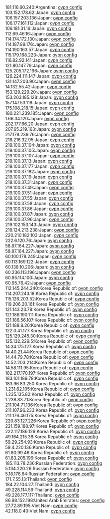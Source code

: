 181.116.60.240:Argentina: [ovpn config](vpn/181_116_60_240.ovpn)  
103.152.178.62:Japan: [ovpn config](vpn/103_152_178_62.ovpn)  
106.157.203.136:Japan: [ovpn config](vpn/106_157_203_136.ovpn)  
106.177.161.112:Japan: [ovpn config](vpn/106_177_161_112.ovpn)  
106.181.31.16:Japan: [ovpn config](vpn/106_181_31_16.ovpn)  
112.69.46.16:Japan: [ovpn config](vpn/112_69_46_16.ovpn)  
114.174.172.130:Japan: [ovpn config](vpn/114_174_172_130.ovpn)  
114.187.99.176:Japan: [ovpn config](vpn/114_187_99_176.ovpn)  
114.190.163.57:Japan: [ovpn config](vpn/114_190_163_57.ovpn)  
115.179.168.223:Japan: [ovpn config](vpn/115_179_168_223.ovpn)  
116.82.92.141:Japan: [ovpn config](vpn/116_82_92_141.ovpn)  
121.80.147.79:Japan: [ovpn config](vpn/121_80_147_79.ovpn)  
125.205.172.196:Japan: [ovpn config](vpn/125_205_172_196.ovpn)  
126.224.111.147:Japan: [ovpn config](vpn/126_224_111_147.ovpn)  
131.147.203.90:Japan: [ovpn config](vpn/131_147_203_90.ovpn)  
14.132.55.42:Japan: [ovpn config](vpn/14_132_55_42.ovpn)  
153.129.229.20:Japan: [ovpn config](vpn/153_129_229_20.ovpn)  
153.203.185.128:Japan: [ovpn config](vpn/153_203_185_128.ovpn)  
157.147.53.118:Japan: [ovpn config](vpn/157_147_53_118.ovpn)  
175.108.218.15:Japan: [ovpn config](vpn/175_108_218_15.ovpn)  
180.221.239.185:Japan: [ovpn config](vpn/180_221_239_185.ovpn)  
1.66.34.120:Japan: [ovpn config](vpn/1_66_34_120.ovpn)  
202.177.66.20:Japan: [ovpn config](vpn/202_177_66_20.ovpn)  
207.65.219.163:Japan: [ovpn config](vpn/207_65_219_163.ovpn)  
217.178.239.76:Japan: [ovpn config](vpn/217_178_239_76.ovpn)  
218.216.32.95:Japan: [ovpn config](vpn/218_216_32_95.ovpn)  
219.100.37.104:Japan: [ovpn config](vpn/219_100_37_104.ovpn)  
219.100.37.105:Japan: [ovpn config](vpn/219_100_37_105.ovpn)  
219.100.37.107:Japan: [ovpn config](vpn/219_100_37_107.ovpn)  
219.100.37.13:Japan: [ovpn config](vpn/219_100_37_13.ovpn)  
219.100.37.177:Japan: [ovpn config](vpn/219_100_37_177.ovpn)  
219.100.37.182:Japan: [ovpn config](vpn/219_100_37_182.ovpn)  
219.100.37.19:Japan: [ovpn config](vpn/219_100_37_19.ovpn)  
219.100.37.31:Japan: [ovpn config](vpn/219_100_37_31.ovpn)  
219.100.37.49:Japan: [ovpn config](vpn/219_100_37_49.ovpn)  
219.100.37.51:Japan: [ovpn config](vpn/219_100_37_51.ovpn)  
219.100.37.55:Japan: [ovpn config](vpn/219_100_37_55.ovpn)  
219.100.37.58:Japan: [ovpn config](vpn/219_100_37_58.ovpn)  
219.100.37.86:Japan: [ovpn config](vpn/219_100_37_86.ovpn)  
219.100.37.87:Japan: [ovpn config](vpn/219_100_37_87.ovpn)  
219.100.37.96:Japan: [ovpn config](vpn/219_100_37_96.ovpn)  
219.102.153.143:Japan: [ovpn config](vpn/219_102_153_143.ovpn)  
219.124.213.238:Japan: [ovpn config](vpn/219_124_213_238.ovpn)  
220.210.182.103:Japan: [ovpn config](vpn/220_210_182_103.ovpn)  
222.6.120.76:Japan: [ovpn config](vpn/222_6_120_76.ovpn)  
58.87.164.227:Japan: [ovpn config](vpn/58_87_164_227.ovpn)  
58.87.164.227:Japan: [ovpn config](vpn/58_87_164_227.ovpn)  
60.100.178.249:Japan: [ovpn config](vpn/60_100_178_249.ovpn)  
60.113.169.122:Japan: [ovpn config](vpn/60_113_169_122.ovpn)  
60.138.10.206:Japan: [ovpn config](vpn/60_138_10_206.ovpn)  
60.236.113.196:Japan: [ovpn config](vpn/60_236_113_196.ovpn)  
60.95.114.100:Japan: [ovpn config](vpn/60_95_114_100.ovpn)  
60.95.76.42:Japan: [ovpn config](vpn/60_95_76_42.ovpn)  
112.145.244.240:Korea Republic of: [ovpn config](vpn/112_145_244_240.ovpn)  
114.207.243.18:Korea Republic of: [ovpn config](vpn/114_207_243_18.ovpn)  
115.126.203.52:Korea Republic of: [ovpn config](vpn/115_126_203_52.ovpn)  
119.206.20.161:Korea Republic of: [ovpn config](vpn/119_206_20_161.ovpn)  
121.143.23.78:Korea Republic of: [ovpn config](vpn/121_143_23_78.ovpn)  
121.186.190.111:Korea Republic of: [ovpn config](vpn/121_186_190_111.ovpn)  
121.186.56.107:Korea Republic of: [ovpn config](vpn/121_186_56_107.ovpn)  
121.188.8.20:Korea Republic of: [ovpn config](vpn/121_188_8_20.ovpn)  
122.0.41.177:Korea Republic of: [ovpn config](vpn/122_0_41_177.ovpn)  
125.129.245.30:Korea Republic of: [ovpn config](vpn/125_129_245_30.ovpn)  
125.132.229.5:Korea Republic of: [ovpn config](vpn/125_132_229_5.ovpn)  
14.34.175.127:Korea Republic of: [ovpn config](vpn/14_34_175_127.ovpn)  
14.40.21.44:Korea Republic of: [ovpn config](vpn/14_40_21_44.ovpn)  
14.44.79.78:Korea Republic of: [ovpn config](vpn/14_44_79_78.ovpn)  
14.52.203.214:Korea Republic of: [ovpn config](vpn/14_52_203_214.ovpn)  
14.58.111.95:Korea Republic of: [ovpn config](vpn/14_58_111_95.ovpn)  
182.217.170.197:Korea Republic of: [ovpn config](vpn/182_217_170_197.ovpn)  
183.101.189.78:Korea Republic of: [ovpn config](vpn/183_101_189_78.ovpn)  
183.96.83.250:Korea Republic of: [ovpn config](vpn/183_96_83_250.ovpn)  
1.231.62.105:Korea Republic of: [ovpn config](vpn/1_231_62_105.ovpn)  
1.235.135.82:Korea Republic of: [ovpn config](vpn/1_235_135_82.ovpn)  
1.238.83.71:Korea Republic of: [ovpn config](vpn/1_238_83_71.ovpn)  
211.104.71.136:Korea Republic of: [ovpn config](vpn/211_104_71_136.ovpn)  
211.107.96.233:Korea Republic of: [ovpn config](vpn/211_107_96_233.ovpn)  
211.176.46.175:Korea Republic of: [ovpn config](vpn/211_176_46_175.ovpn)  
220.83.127.226:Korea Republic of: [ovpn config](vpn/220_83_127_226.ovpn)  
221.159.188.97:Korea Republic of: [ovpn config](vpn/221_159_188_97.ovpn)  
222.117.186.129:Korea Republic of: [ovpn config](vpn/222_117_186_129.ovpn)  
49.164.215.38:Korea Republic of: [ovpn config](vpn/49_164_215_38.ovpn)  
59.29.254.93:Korea Republic of: [ovpn config](vpn/59_29_254_93.ovpn)  
59.4.220.136:Korea Republic of: [ovpn config](vpn/59_4_220_136.ovpn)  
61.80.99.46:Korea Republic of: [ovpn config](vpn/61_80_99_46.ovpn)  
61.83.205.196:Korea Republic of: [ovpn config](vpn/61_83_205_196.ovpn)  
185.113.78.236:Russian Federation: [ovpn config](vpn/185_113_78_236.ovpn)  
5.134.220.26:Russian Federation: [ovpn config](vpn/5_134_220_26.ovpn)  
5.18.176.64:Russian Federation: [ovpn config](vpn/5_18_176_64.ovpn)  
171.7.55.13:Thailand: [ovpn config](vpn/171_7_55_13.ovpn)  
184.22.104.27:Thailand: [ovpn config](vpn/184_22_104_27.ovpn)  
49.228.114.59:Thailand: [ovpn config](vpn/49_228_114_59.ovpn)  
49.228.177.117:Thailand: [ovpn config](vpn/49_228_177_117.ovpn)  
86.98.152.198:United Arab Emirates: [ovpn config](vpn/86_98_152_198.ovpn)  
27.72.89.195:Viet Nam: [ovpn config](vpn/27_72_89_195.ovpn)  
42.118.0.40:Viet Nam: [ovpn config](vpn/42_118_0_40.ovpn)  
